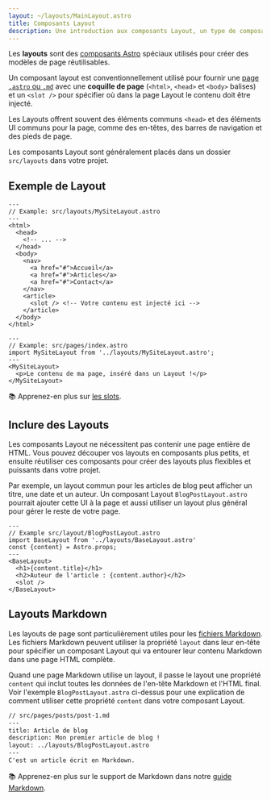 ```yaml
---
layout: ~/layouts/MainLayout.astro
title: Composants Layout
description: Une introduction aux composants Layout, un type de composant Astro qui est partagé entre les pages pour des modèles communs.
---
```


Les **layouts** sont des [composants Astro](/fr/core-concepts/astro-components) spéciaux utilisés pour créer des modèles de page réutilisables.

Un composant layout est conventionnellement utilisé pour fournir une [page `.astro` ou `.md`](/fr/core-concepts/astro-pages) avec une **coquille de page** (`<html>`, `<head>` et `<body>` balises) et un `<slot />` pour spécifier où dans la page Layout le contenu doit être injecté.

Les Layouts offrent souvent des éléments communs `<head>` et des éléments UI communs pour la page, comme des en-têtes, des barres de navigation et des pieds de page.

Les composants Layout sont généralement placés dans un dossier `src/layouts` dans votre projet.

## Exemple de Layout

```astro
---
// Example: src/layouts/MySiteLayout.astro
---
<html>
  <head>
    <!-- ... -->
  </head>
  <body>
    <nav>
      <a href="#">Accueil</a>
      <a href="#">Articles</a>
      <a href="#">Contact</a>
    </nav>
    <article>
      <slot /> <!-- Votre contenu est injecté ici -->
    </article>
  </body>
</html>
```

```astro
---
// Example: src/pages/index.astro
import MySiteLayout from '../layouts/MySiteLayout.astro';
---
<MySiteLayout>
  <p>Le contenu de ma page, inséré dans un Layout !</p>
</MySiteLayout>
```

📚 Apprenez-en plus sur [les slots](/fr/core-concepts/astro-components#slots).

## Inclure des Layouts

Les composants Layout ne nécessitent pas contenir une page entière de HTML. Vous pouvez découper vos layouts en composants plus petits, et ensuite réutiliser ces composants pour créer des layouts plus flexibles et puissants dans votre projet.

Par exemple, un layout commun pour les articles de blog peut afficher un titre, une date et un auteur. Un composant Layout `BlogPostLayout.astro` pourrait ajouter cette UI à la page et aussi utiliser un layout plus général pour gérer le reste de votre page.

```astro
---
// Example src/layout/BlogPostLayout.astro
import BaseLayout from '../layouts/BaseLayout.astro'
const {content} = Astro.props;
---
<BaseLayout>
  <h1>{content.title}</h1>
  <h2>Auteur de l'article : {content.author}</h2>
  <slot />
</BaseLayout>
```

## Layouts Markdown

Les layouts de page sont particulièrement utiles pour les [fichiers Markdown](/fr/guides/markdown-content#markdown-pages). Les fichiers Markdown peuvent utiliser la propriété `layout` dans leur en-tête pour spécifier un composant Layout qui va entourer leur contenu Markdown dans une page HTML complète.

Quand une page Markdown utilise un layout, il passe le layout une propriété `content` qui inclut toutes les données de l'en-tête Markdown et l'HTML final. Voir l'exemple `BlogPostLayout.astro` ci-dessus pour une explication de comment utiliser cette propriété `content` dans votre composant Layout.

```markdown
// src/pages/posts/post-1.md
---
title: Article de blog
description: Mon premier article de blog !
layout: ../layouts/BlogPostLayout.astro
---
C'est un article écrit en Markdown.
```

📚 Apprenez-en plus sur le support de Markdown dans notre [guide Markdown](/fr/guides/markdown-content).